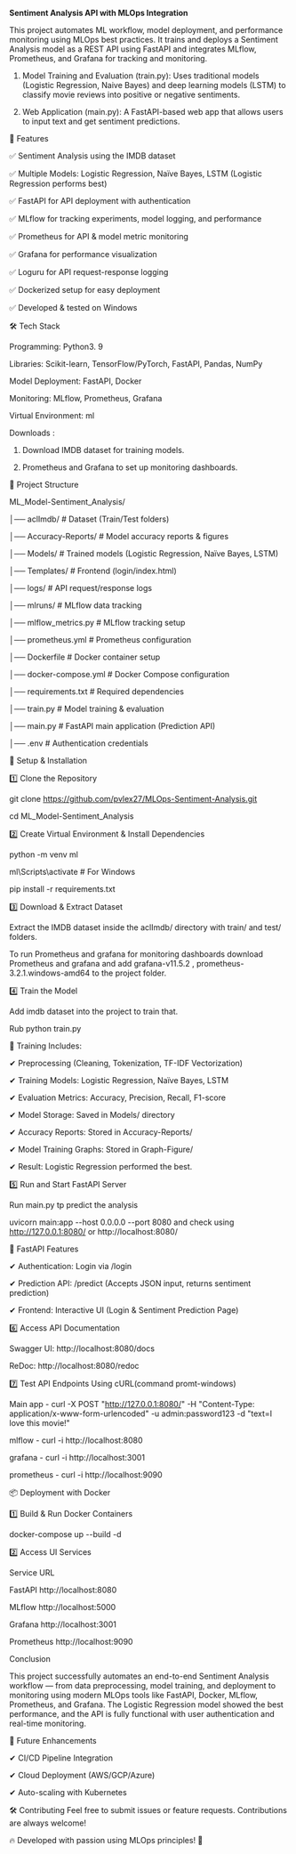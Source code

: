 **Sentiment Analysis API with MLOps Integration**

This project automates ML workflow, model deployment, and performance monitoring using MLOps best practices. It trains and deploys a Sentiment Analysis model as a REST API using FastAPI and integrates MLflow, Prometheus, and Grafana for tracking and monitoring.

1. Model Training and Evaluation (train.py): Uses traditional models (Logistic Regression, Naive Bayes) and deep learning models (LSTM) to classify movie reviews into positive or negative sentiments.

2. Web Application (main.py): A FastAPI-based web app that allows users to input text and get sentiment predictions.

📌 Features

✅ Sentiment Analysis using the IMDB dataset

✅ Multiple Models: Logistic Regression, Naïve Bayes, LSTM (Logistic Regression performs best)

✅ FastAPI for API deployment with authentication

✅ MLflow for tracking experiments, model logging, and performance

✅ Prometheus for API & model metric monitoring

✅ Grafana for performance visualization

✅ Loguru for API request-response logging

✅ Dockerized setup for easy deployment

✅ Developed & tested on Windows


🛠 Tech Stack

Programming: Python3. 9

Libraries: Scikit-learn, TensorFlow/PyTorch, FastAPI, Pandas, NumPy

Model Deployment: FastAPI, Docker

Monitoring: MLflow, Prometheus, Grafana

Virtual Environment: ml

Downloads :

1. Download IMDB dataset for training models.
   
2. Prometheus and Grafana to set up monitoring dashboards.

📁 Project Structure

ML_Model-Sentiment_Analysis/

│── aclImdb/ # Dataset (Train/Test folders)

│── Accuracy-Reports/ # Model accuracy reports & figures

│── Models/ # Trained models (Logistic Regression, Naïve Bayes, LSTM)

│── Templates/ # Frontend (login/index.html)

│── logs/ # API request/response logs

│── mlruns/ # MLflow data tracking

│── mlflow_metrics.py # MLflow tracking setup

│── prometheus.yml # Prometheus configuration

│── Dockerfile # Docker container setup

│── docker-compose.yml # Docker Compose configuration

│── requirements.txt # Required dependencies

│── train.py # Model training & evaluation

│── main.py # FastAPI main application (Prediction API)

│── .env # Authentication credentials


📌 Setup & Installation


1️⃣ Clone the Repository

git clone https://github.com/pvlex27/MLOps-Sentiment-Analysis.git

cd ML_Model-Sentiment_Analysis

2️⃣ Create Virtual Environment & Install Dependencies

python -m venv ml

ml\Scripts\activate # For Windows

pip install -r requirements.txt

3️⃣ Download & Extract Dataset

Extract the IMDB dataset inside the aclImdb/ directory with train/ and test/ folders.

To run Prometheus and grafana for monitoring dashboards download Prometheus and grafana and add grafana-v11.5.2 , prometheus-3.2.1.windows-amd64 to the project folder.

4️⃣ Train the Model

Add imdb dataset into the project to train that.

Rub python train.py

🔹 Training Includes:

✔ Preprocessing (Cleaning, Tokenization, TF-IDF Vectorization)

✔ Training Models: Logistic Regression, Naïve Bayes, LSTM

✔ Evaluation Metrics: Accuracy, Precision, Recall, F1-score

✔ Model Storage: Saved in Models/ directory

✔ Accuracy Reports: Stored in Accuracy-Reports/

✔ Model Training Graphs: Stored in Graph-Figure/

✔ Result: Logistic Regression performed the best.

5️⃣ Run and Start FastAPI Server

Run main.py tp predict the analysis

uvicorn main:app --host 0.0.0.0 --port 8080 and check using http://127.0.0.1:8080/ or http://localhost:8080/

🔹 FastAPI Features

✔ Authentication: Login via /login

✔ Prediction API: /predict (Accepts JSON input, returns sentiment prediction)

✔ Frontend: Interactive UI (Login & Sentiment Prediction Page)

6️⃣ Access API Documentation

Swagger UI: http://localhost:8080/docs

ReDoc: http://localhost:8080/redoc

7️⃣ Test API Endpoints Using cURL(command promt-windows)

Main app - curl -X POST "http://127.0.0.1:8080/" -H "Content-Type: application/x-www-form-urlencoded" -u admin:password123 -d "text=I love this movie!"

mlflow - curl -i http://localhost:8080

grafana - curl -i http://localhost:3001

prometheus - curl -i http://localhost:9090

📦 Deployment with Docker

1️⃣ Build & Run Docker Containers

docker-compose up --build -d

2️⃣ Access UI Services

Service URL

FastAPI http://localhost:8080

MLflow http://localhost:5000

Grafana http://localhost:3001

Prometheus http://localhost:9090

Conclusion

This project successfully automates an end-to-end Sentiment Analysis workflow — from data preprocessing, model training, and deployment to monitoring using modern MLOps tools like FastAPI, Docker, MLflow, Prometheus, and Grafana. The Logistic Regression model showed the best performance, and the API is fully functional with user authentication and real-time monitoring.

📝 Future Enhancements

✔ CI/CD Pipeline Integration

✔ Cloud Deployment (AWS/GCP/Azure)

✔ Auto-scaling with Kubernetes

🛠 Contributing Feel free to submit issues or feature requests. Contributions are always welcome!

🔥 Developed with passion using MLOps principles! 🚀
